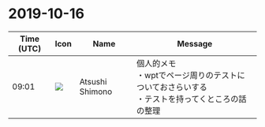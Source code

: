 # 2019-10-16

|Time (UTC)|Icon|Name|Message|
|---|---|---|---|
|09:01|![](https://secure.gravatar.com/avatar/3f82b853a23d9a6d1ce612d83f3a3a54.jpg?s=72&d=https%3A%2F%2Fa.slack-edge.com%2Fdf10d%2Fimg%2Favatars%2Fava_0008-72.png)|Atsushi Shimono|個人的メモ<br>・wptでページ周りのテストについておさらいする<br>・テストを持ってくところの話の整理|
